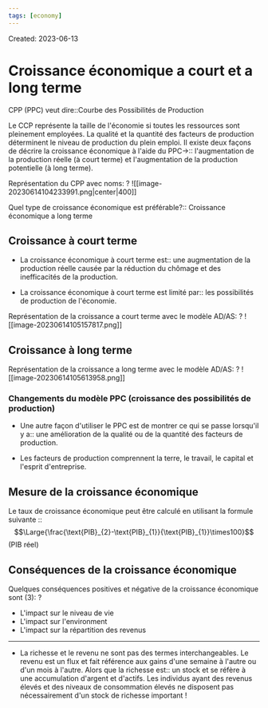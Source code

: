 ```yaml
---
tags: [economy]
---
```

Created: 2023-06-13

# Croissance économique a court et a long terme
CPP (PPC) veut dire::Courbe des Possibilités de Production
<!--SR:!2023-10-13,71,230-->

Le CCP représente la taille de l'économie si toutes les ressources sont pleinement employées. La qualité et la quantité des facteurs de production déterminent le niveau de production du plein emploi. Il existe deux façons de décrire la croissance économique à l'aide du PPC->:: l'augmentation de la production réelle (à court terme) et l'augmentation de la production potentielle (à long terme).
<!--SR:!2023-11-18,55,230-->

Représentation du CPP avec noms:
?
![[image-20230614104233991.png|center|400]]
<!--SR:!2024-02-08,145,250-->

Quel type de croissance économique est préférable?:: Croissance économique a long terme
<!--SR:!2024-01-01,121,250-->
## Croissance à court terme
- La croissance économique à court terme est:: une augmentation de la production réelle causée par la réduction du chômage et des inefficacités de la production. 
<!--SR:!2023-10-14,39,150-->
- La croissance économique à court terme est limité par:: les possibilités de production de l'économie.
<!--SR:!2023-10-05,26,170-->

Représentation de la croissance a court terme avec le modèle AD/AS:
?
![[image-20230614105157817.png]]
## Croissance à long terme
Représentation de la croissance a long terme avec le modèle AD/AS:
?
![[image-20230614105613958.png]]
### Changements du modèle PPC (croissance des possibilités de production)
- Une autre façon d'utiliser le PPC est de montrer ce qui se passe lorsqu'il y a:: une amélioration de la qualité ou de la quantité des facteurs de production.
<!--SR:!2023-10-28,28,150-->
- Les facteurs de production comprennent la terre, le travail, le capital et l'esprit d'entreprise.

## Mesure de la croissance économique
Le taux de croissance économique peut être calculé en utilisant la formule suivante ::$$\Large{\frac{\text{PIB}_{2}-\text{PIB}_{1}}{\text{PIB}_{1}}\times100}$$(PIB réel)
<!--SR:!2024-01-27,138,250-->

## Conséquences de la croissance économique
Quelques conséquences positives et négative de la croissance économique sont (3):
?
- L'impact sur le niveau de vie
- L'impact sur l'environment
- L'impact sur la répartition des revenus
<!--SR:!2023-10-12,17,191-->

---
- La richesse et le revenu ne sont pas des termes interchangeables. Le revenu est un flux et fait référence aux gains d'une semaine à l'autre ou d'un mois à l'autre. Alors que la richesse est:: un stock et se réfère à une accumulation d'argent et d'actifs. Les individus ayant des revenus élevés et des niveaux de consommation élevés ne disposent pas nécessairement d'un stock de richesse important !
<!--SR:!2023-10-16,65,233-->